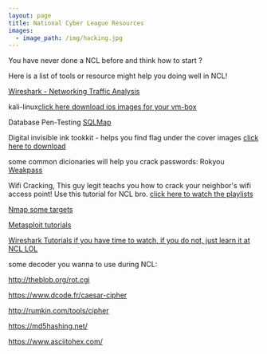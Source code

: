 ```yaml
---
layout: page
title: National Cyber League Resources
images:
  - image_path: /img/hacking.jpg
---
```

You have never done a NCL before and think how to start ?

Here is a list of tools or resource might help you doing well in NCL!

[Wireshark - Networking Traffic Analysis](https://www.wireshark.org/) 

kali-linux[click here download ios images for your vm-box](https://www.offensive-security.com/kali-linux-vm-vmware-virtualbox-hyperv-image-download/)

Database Pen-Testing [SQLMap](https://tools.kali.org/vulnerability-analysis/sqlmap)

Digital invisible ink tookkit - helps you find flag under the cover images [click here to download](https://untcybersecurity.com/resources/diit-1.5.jar)

some common dicionaries will help you crack passwords:
Rokyou
[Weakpass](https://weakpass.com/)

Wifi Cracking, This guy legit teachs you how to crack your neighbor's wifi access point! Use this tutorial for NCL bro. [click here to watch the playlists](https://www.youtube.com/watch?v=wd9KdsxTVa8&list=PL6gx4Cwl9DGC04FAovs0lswXTPXeomORn) 

[Nmap some targets](https://www.youtube.com/watch?v=3Ab1gw8vQjg&list=PL6gx4Cwl9DGBsINfLVidNVaZ-7_v1NJIo)

[Metasploit tutorials](https://www.youtube.com/watch?v=BVZBcNDDC-4&list=PL6gx4Cwl9DGBmwvjJoWhM4Lg5MceSbsja)

[Wireshark Tutorials if you have time to watch, if you do not, just learn it at NCL LOL](https://www.youtube.com/watch?v=flDzURAm8wQ&list=PL6gx4Cwl9DGBI2ZFuyZOl5Q7sptR7PwYN)

some decoder you wanna to use during NCL:

<http://theblob.org/rot.cgi>

<https://www.dcode.fr/caesar-cipher>

<http://rumkin.com/tools/cipher>

<https://md5hashing.net/>

<https://www.asciitohex.com/>